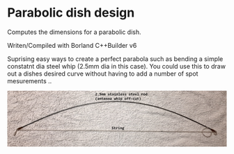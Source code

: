 # Parabolic dish design
Computes the dimensions for a parabolic dish.

Writen/Compiled with Borland C++Builder v6

Suprising easy ways to create a perfect parabola such as bending a simple constatnt dia steel whip (2.5mm dia in this case).
You could use this to draw out a dishes desired curve without having to add a number of spot mesurements ..

<div align="center">
<img src="/Bent_steel_rod.png">
</div>
